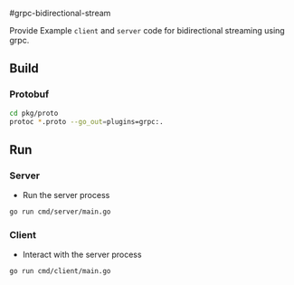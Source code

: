 #grpc-bidirectional-stream

Provide Example `client` and `server` code for bidirectional streaming using grpc.

## Build 

### Protobuf

```bash
cd pkg/proto
protoc *.proto --go_out=plugins=grpc:.
```

## Run

### Server
* Run the server process
```bash
go run cmd/server/main.go
```

### Client
* Interact with the server process
```bash
go run cmd/client/main.go
```
